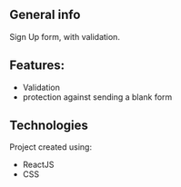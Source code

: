 ## General info
Sign Up form, with validation.

## Features:
* Validation
* protection against sending a blank form


## Technologies
Project created using:
* ReactJS
* CSS
